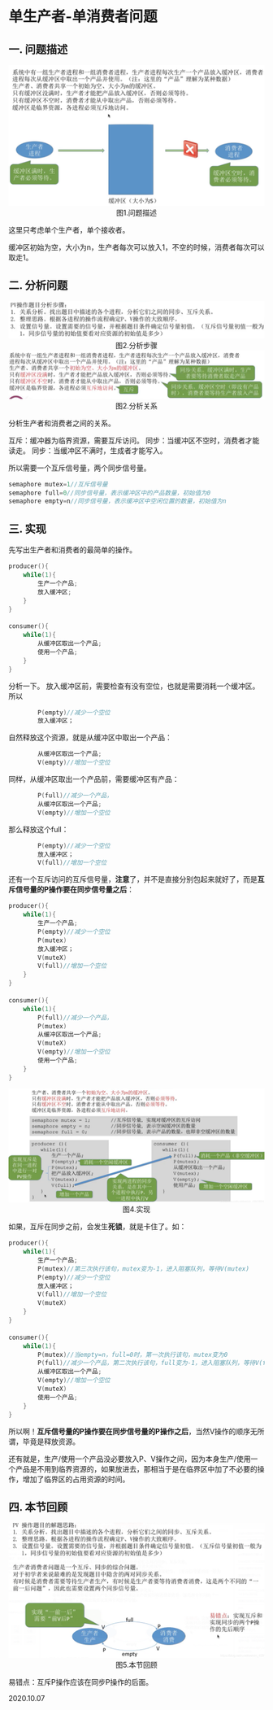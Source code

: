 # 单生产者-单消费者问题

## 一. 问题描述

<img src="操作系统406-1.png" alt="操作系统406-1" style="zoom:67%;" />

<center>图1.问题描述</center>

这里只考虑单个生产者，单个接收者。

缓冲区初始为空，大小为n，生产者每次可以放入1，不空的时候，消费者每次可以取走1。

## 二. 分析问题

<img src="操作系统406-2.png" alt="操作系统406-2" style="zoom:67%;" />

<center>图2.分析步骤</center>

<img src="操作系统406-3.png" alt="操作系统406-3" style="zoom:67%;" />

<center>图2.分析关系</center>

分析生产者和消费者之间的关系。

互斥：缓冲器为临界资源，需要互斥访问。
同步：当缓冲区不空时，消费者才能读走。
同步：当缓冲区不满时，生成者才能写入。

所以需要一个互斥信号量，两个同步信号量。

~~~C
semaphore mutex=1//互斥信号量
semaphore full=0//同步信号量，表示缓冲区中的产品数量，初始值为0
semaphore empty=n//同步信号量，表示缓冲区中空闲位置的数量，初始值为n
~~~

## 三. 实现

先写出生产者和消费者的最简单的操作。

~~~C
producer(){
	while(1){
        生产一个产品;
		放入缓冲区;
	}
}

consumer(){
	while(1){
		从缓冲区取出一个产品;
        使用一个产品;
	}
}
~~~

分析一下。
放入缓冲区前，需要检查有没有空位，也就是需要消耗一个缓冲区。所以

~~~C
		P(empty)//减少一个空位
		放入缓冲区；
~~~

自然释放这个资源，就是从缓冲区中取出一个产品：

~~~C
		从缓冲区取出一个产品;
		V(empty)//增加一个空位
~~~

同样，从缓冲区取出一个产品前，需要缓冲区有产品：

~~~C
		P(full)//减少一个产品，
		从缓冲区取出一个产品;
		V(empty)//增加一个空位
~~~

那么释放这个full：

~~~C
		P(empty)//减少一个空位
		放入缓冲区；
		V(full)//增加一个空位
~~~

还有一个互斥访问的互斥信号量，**注意**了，并不是直接分别包起来就好了，而是**互斥信号量的P操作要在同步信号量之后**：

~~~C
producer(){
	while(1){
        生产一个产品;
		P(empty)//减少一个空位
		P(mutex)
		放入缓冲区；
		V(muteX)
		V(full)//增加一个空位
	}
}

consumer(){
	while(1){
		P(full)//减少一个产品，
		P(mutex)
		从缓冲区取出一个产品;
		V(muteX)
		V(empty)//增加一个空位
        使用一个产品;
	}
}
~~~

<img src="操作系统406-4.png" alt="操作系统406-4" style="zoom:67%;" />

<center>图4.实现</center>

如果，互斥在同步之前，会发生**死锁**，就是卡住了。如：

~~~C
producer(){
	while(1){
        生产一个产品;
		P(mutex)//第三次执行该句，mutex变为-1，进入阻塞队列，等待V(mutex)
		P(empty)//减少一个空位
		放入缓冲区；
		V(full)//增加一个空位
		V(muteX)
	}
}

consumer(){
	while(1){
		P(mutex)//当empty=n，full=0时，第一次执行该句，mutex变为0
		P(full)//减少一个产品，第二次执行该句，full变为-1，进入阻塞队列，等待V(full)
		从缓冲区取出一个产品;
		V(empty)//增加一个空位
		V(muteX)
        使用一个产品;
	}
}
~~~

所以啊！**互斥信号量的P操作要在同步信号量的P操作之后**，当然V操作的顺序无所谓，毕竟是释放资源。

还有就是，生产/使用一个产品没必要放入P、V操作之间，因为本身生产/使用一个产品是不用到临界资源的，如果放进去，那相当于是在临界区中加了不必要的操作，增加了临界区的占用资源的时间。

## 四. 本节回顾

<img src="操作系统406-5.png" alt="操作系统406-5" style="zoom: 67%;" />

<center>图5.本节回顾</center>

易错点：互斥P操作应该在同步P操作的后面。

2020.10.07